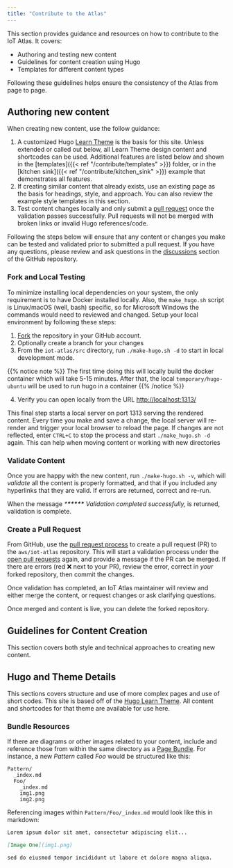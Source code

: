 ```yaml
---
title: "Contribute to the Atlas"
---
```


This section provides guidance and resources on how to contribute to the IoT Atlas. It covers:

- Authoring and testing new content
- Guidelines for content creation using Hugo
- Templates for different content types

Following these guidelines helps ensure the consistency of the Atlas from page to page.

## Authoring new content

When creating new content, use the follow guidance:

1. A customized Hugo [Learn Theme](https://themes.gohugo.io//theme/hugo-theme-learn) is the basis for this site. Unless extended or called out below, all Learn Theme design content and shortcodes can be used. Additional features are listed below and shown in the [templates]({{< ref "/contribute/templates" >}}) folder, or in the [kitchen sink]({{< ref "/contribute/kitchen_sink" >}}) example that demonstrates all features.
1. If creating similar content that already exists, use an existing page as the basis for headings, style, and approach. You can also review the example style templates in this section.
1. Test content changes locally and only submit a [pull request](https://docs.github.com/en/github/collaborating-with-issues-and-pull-requests/about-pull-requests) once the validation passes successfully. Pull requests will not be merged with broken links or invalid Hugo references/code.

Following the steps below will ensure that any content or changes you make can be tested and validated prior to submitted a pull request. If you have any questions, please review and ask questions in the [discussions](https://github.com/aws/iot-atlas/discussions) section of the GitHub repository.

### Fork and Local Testing

To minimize installing local dependencies on your system, the only requirement is to have Docker installed locally. Also, the `make_hugo.sh` script is Linux/macOS (well, bash) specific, so for Microsoft Windows the commands would need to reviewed and changed. Setup your local environment by following these steps:

1. [Fork](https://github.com/aws/iot-atlas/fork) the repository in your GitHub account.
1. Optionally create a branch for your changes
1. From the `iot-atlas/src` directory, run `./make-hugo.sh -d` to start in local development mode.

{{%  notice note %}}
The first time doing this will locally build the docker container which will take 5-15 minutes. After that, the local `temporary/hugo-ubuntu` will be used to run hugo in a container
{{% /notice %}}

4. Verify you can open locally from the URL [http://localhost:1313/](http://localhost:1313/)

This final step starts a local server on port 1313 serving the rendered content. Every time you make and save a change, the local server will re-render and trigger your local browser to reload the page. If changes are not reflected, enter `CTRL+C` to stop the process and start `./make_hugo.sh -d` again. This can help when moving content or working with new directories

### Validate Content

Once you are happy with the new content, run `./make-hugo.sh -v`, which will _validate_ all the content is properly formatted, and that if you included any hyperlinks that they are valid. If errors are returned, correct and re-run.

When the message _\***\*\*\*\*\*** Validation completed successfully,_ is returned, validation is complete.

### Create a Pull Request

From GitHub, use the [pull request process](https://docs.github.com/en/github/collaborating-with-issues-and-pull-requests/about-pull-requests) to create a pull request (PR) to the `aws/iot-atlas` repository. This will start a validation process under the [open pull requests](https://github.com/aws/iot-atlas/pulls?q=is%3Aopen+is%3Apr) again, and provide a message if the PR can be merged. If there are errors (red ❌ next to your PR), review the error, correct in _your_ forked repository, then commit the changes.

Once validation has completed, an IoT Atlas maintainer will review and either merge the content, or request changes or ask clarifying questions.

Once merged and content is live, you can delete the forked repository.

## Guidelines for Content Creation

This section covers both style and technical approaches to creating new content.

## Hugo and Theme Details

This sections covers structure and use of more complex pages and use of short codes. This site is based off of the [Hugo Learn Theme](https://github.com/matcornic/hugo-theme-learn). All content and shortcodes for that theme are available for use here.

### Bundle Resources

If there are diagrams or other images related to your content, include and reference those from within the same directory as a [Page Bundle](https://gohugo.io/content-management/page-bundles/). For instance, a new _Pattern_ called _Foo_ would be structured like this:

```
Pattern/
  _index.md
  Foo/
    _index.md
    img1.png
    img2.png
```

Referencing images within `Pattern/Foo/_index.md` would look like this in markdown:

```markdown
Lorem ipsum dolor sit amet, consectetur adipiscing elit...

[Image One](img1.png)

sed do eiusmod tempor incididunt ut labore et dolore magna aliqua.
```
